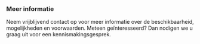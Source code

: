 ### Meer informatie

Neem vrijblijvend contact op voor meer informatie over de beschikbaarheid, mogelijkheden en voorwaarden. Meteen geïnteresseerd? Dan nodigen we u graag uit voor een kennismakingsgesprek.               
